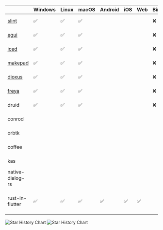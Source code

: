 |                                  | Windows | Linux | macOS | Android | iOS | Web | Bindings | Engine | Repository                                                                                                                                          | Contributors                                                                                                                                                              | Watchers                                                                                                                                               | Forks                                                                                                                                         | Update                                                                                                                                              | Package                                                                                                                                                                                            | docs.rs                                                                              | License                                                                                                                               |
| -------------------------------- | ------- | ----- | ----- | ------- | --- | --- | -------- | ------ | --------------------------------------------------------------------------------------------------------------------------------------------------- | ------------------------------------------------------------------------------------------------------------------------------------------------------------------------- | ------------------------------------------------------------------------------------------------------------------------------------------------------ | --------------------------------------------------------------------------------------------------------------------------------------------- | --------------------------------------------------------------------------------------------------------------------------------------------------- | -------------------------------------------------------------------------------------------------------------------------------------------------------------------------------------------------- | ------------------------------------------------------------------------------------ | ------------------------------------------------------------------------------------------------------------------------------------- |
| [slint](https://slint.dev)       | ✅      | ✅    | ✅    |         |     |     | ❌       |        | [![GitHub](https://img.shields.io/github/stars/slint-ui/slint)](https://github.com/slint-ui/slint/stargazers)                                       | [![Contributors](https://img.shields.io/github/contributors/slint-ui/slint)](https://github.com/slint-ui/slint/graphs/contributors)                                       | [![Watchers](https://img.shields.io/github/watchers/slint-ui/slint)](https://github.com/slint-ui/slint/watchers)                                       | [![Forks](https://img.shields.io/github/forks/slint-ui/slint)](https://github.com/slint-ui/slint/forks)                                       | [![Last Commit](https://img.shields.io/github/last-commit/slint-ui/slint)](https://github.com/slint-ui/slint)                                       | [![crates.io](https://img.shields.io/crates/v/slint)](https://crates.io/crates/slint)                                                                                                              | [![docs.rs](https://docs.rs/slint/badge.svg)](https://docs.rs/slint)                 | [![license](https://img.shields.io/crates/l/slint)](https://github.com/slint-ui/slint/blob/master/LICENSE.md)                         |
| [egui](http://egui.rs/)          | ✅      | ✅    | ✅    |         |     |     | ❌       |        | [![GitHub](https://img.shields.io/github/stars/emilk/egui)](https://github.com/emilk/egui/stargazers)                                               | [![Contributors](https://img.shields.io/github/contributors/emilk/egui)](https://github.com/emilk/egui/graphs/contributors)                                               | [![Watchers](https://img.shields.io/github/watchers/emilk/egui)](https://github.com/emilk/egui/watchers)                                               | [![Forks](https://img.shields.io/github/forks/emilk/egui)](https://github.com/emilk/egui/forks)                                               | [![Last Commit](https://img.shields.io/github/last-commit/emilk/egui)](https://github.com/emilk/egui)                                               | [![crates.io](https://img.shields.io/crates/v/egui)](https://crates.io/crates/egui)                                                                                                                | [![docs.rs](https://docs.rs/egui/badge.svg)](https://docs.rs/egui)                   | [![license](https://img.shields.io/crates/l/egui)](https://github.com/emilk/egui/blob/master/LICENSE-MIT)                             |
| [iced](https://iced.rs)          | ✅      | ✅    | ✅    |         |     |     | ❌       |        | [![GitHub](https://img.shields.io/github/stars/iced-rs/iced)](https://github.com/iced-rs/iced/stargazers)                                           | [![Contributors](https://img.shields.io/github/contributors/iced-rs/iced)](https://github.com/iced-rs/iced/graphs/contributors)                                           | [![Watchers](https://img.shields.io/github/watchers/iced-rs/iced)](https://github.com/iced-rs/iced/watchers)                                           | [![Forks](https://img.shields.io/github/forks/iced-rs/iced)](https://github.com/iced-rs/iced/forks)                                           | [![Last Commit](https://img.shields.io/github/last-commit/iced-rs/iced)](https://github.com/iced-rs/iced)                                           | [![crates.io](https://img.shields.io/crates/v/iced)](https://crates.io/crates/iced)                                                                                                                | [![docs.rs](https://docs.rs/iced/badge.svg)](https://docs.rs/iced)                   | [![license](https://img.shields.io/crates/l/iced)](https://github.com/iced-rs/iced/blob/master/LICENSE)                               |
| [makepad](https://makepad.dev)   | ✅      | ✅    | ✅    |         |     |     | ❌       |        | [![GitHub](https://img.shields.io/github/stars/makepad/makepad)](https://github.com/makepad/makepad/stargazers)                                     | [![Contributors](https://img.shields.io/github/contributors/makepad/makepad)](https://github.com/makepad/makepad/graphs/contributors)                                     | [![Watchers](https://img.shields.io/github/watchers/makepad/makepad)](https://github.com/makepad/makepad/watchers)                                     | [![Forks](https://img.shields.io/github/forks/makepad/makepad)](https://github.com/makepad/makepad/forks)                                     | [![Last Commit](https://img.shields.io/github/last-commit/makepad/makepad)](https://github.com/makepad/makepad)                                     | [![crates.io](https://img.shields.io/crates/v/makepad)](https://crates.io/crates/makepad)                                                                                                          | [![docs.rs](https://docs.rs/makepad/badge.svg)](https://docs.rs/makepad)             | [![license](https://img.shields.io/crates/l/makepad)](https://github.com/makepad/makepad/blob/master/LICENSE)                         |
| [dioxus](https://dioxuslabs.com) | ✅      | ✅    | ✅    |         |     |     | ❌       |        | [![GitHub](https://img.shields.io/github/stars/DioxusLabs/dioxus)](https://github.com/DioxusLabs/dioxus/stargazers)                                 | [![Contributors](https://img.shields.io/github/contributors/DioxusLabs/dioxus)](https://github.com/DioxusLabs/dioxus/graphs/contributors)                                 | [![Watchers](https://img.shields.io/github/watchers/DioxusLabs/dioxus)](https://github.com/DioxusLabs/dioxus/watchers)                                 | [![Forks](https://img.shields.io/github/forks/DioxusLabs/dioxus)](https://github.com/DioxusLabs/dioxus/forks)                                 | [![Last Commit](https://img.shields.io/github/last-commit/DioxusLabs/dioxus)](https://github.com/DioxusLabs/dioxus)                                 | [![crates.io](https://img.shields.io/crates/v/dioxus)](https://crates.io/crates/dioxus)                                                                                                            | [![docs.rs](https://docs.rs/dioxus/badge.svg)](https://docs.rs/dioxus)               | [![license](https://img.shields.io/crates/l/dioxus)](https://github.com/DioxusLabs/dioxus/blob/main/LICENSE-APACHE)                   |
| [freya](https://freyaui.dev)     | ✅      | ✅    | ✅    |         |     |     | ❌       |        | [![GitHub](https://img.shields.io/github/stars/marc2332/freya)](https://github.com/marc2332/freya/stargazers/stargazers)                            | [![Contributors](https://img.shields.io/github/contributors/marc2332/freya)](https://github.com/marc2332/freya/graphs/contributors)                                       | [![Watchers](https://img.shields.io/github/watchers/marc2332/freya)](https://github.com/marc2332/freya/watchers)                                       | [![Forks](https://img.shields.io/github/forks/marc2332/freya)](https://github.com/marc2332/freya/forks)                                       | [![Last Commit](https://img.shields.io/github/last-commit/marc2332/freya)](https://github.com/marc2332/freya)                                       | [![crates.io](https://img.shields.io/crates/v/freya)](https://crates.io/crates/freya)                                                                                                              | [![docs.rs](https://docs.rs/freya/badge.svg)](https://docs.rs/freya)                 | [![license](https://img.shields.io/crates/l/freya)](https://github.com/marc2332/freya/blob/main/LICENSE.md)                           |
| druid                            | ✅      | ✅    | ✅    |         |     |     | ❌       |        | [![GitHub](https://img.shields.io/github/stars/linebender/druid)](https://github.com/linebender/druid/stargazers)                                   | [![Contributors](https://img.shields.io/github/contributors/linebender/druid)](https://github.com/linebender/druid/graphs/contributors)                                   | [![Watchers](https://img.shields.io/github/watchers/linebender/druid)](https://github.com/linebender/druid/watchers)                                   | [![Forks](https://img.shields.io/github/forks/linebender/druid)](https://github.com/linebender/druid/forks)                                   | [![Last Commit](https://img.shields.io/github/last-commit/linebender/druid)](https://github.com/linebender/druid)                                   | [![crates.io](https://img.shields.io/crates/v/druid)](https://crates.io/crates/druid)                                                                                                              | [![docs.rs](https://docs.rs/druid/badge.svg)](https://docs.rs/druid)                 | [![license](https://img.shields.io/crates/l/druid)](https://github.com/linebender/druid/blob/master/LICENSE)                          |
| conrod                           |         |       |       |         |     |     |          |        | [![GitHub](https://img.shields.io/github/stars/PistonDevelopers/conrod)](https://github.com/PistonDevelopers/conrod/stargazers)                     | [![Contributors](https://img.shields.io/github/contributors/PistonDevelopers/conrod)](https://github.com/PistonDevelopers/conrod/graphs/contributors)                     | [![Watchers](https://img.shields.io/github/watchers/PistonDevelopers/conrod)](https://github.com/PistonDevelopers/conrod/watchers)                     | [![Forks](https://img.shields.io/github/forks/PistonDevelopers/conrod)](https://github.com/PistonDevelopers/conrod/forks)                     | [![Last Commit](https://img.shields.io/github/last-commit/PistonDevelopers/conrod)](https://githu.comb/PistonDevelopers/conrod)                     | [![crates.io](https://img.shields.io/crates/v/conrod)](https://crates.io/crates/conrod)                                                                                                            | [![docs.rs](https://docs.rs/conrod/badge.svg)](https://docs.rs/conrod)               | [![license](https://img.shields.io/crates/l/conrod)](https://github.com/PistonDevelopers/conrod/blob/master/LICENSE-MIT)              |
| orbtk                            |         |       |       |         |     |     |          |        | [![GitHub](https://img.shields.io/github/stars/redox-os/orbtk)](https://github.com/redox-os/orbtk/stargazers)                                       | [![Contributors](https://img.shields.io/github/contributors/redox-os/orbtk)](https://github.com/redox-os/orbtk/graphs/contributors)                                       | [![Watchers](https://img.shields.io/github/watchers/redox-os/orbtk)](https://github.com/redox-os/orbtk/watchers)                                       | [![Forks](https://img.shields.io/github/forks/redox-os/orbtk)](https://github.com/redox-os/orbtk/forks)                                       | [![Last Commit](https://img.shields.io/github/last-commit/redox-os/orbtk)](https://github.com/redox-os/orbtk)                                       | [![crates.io](https://img.shields.io/crates/v/orbtk)](https://crates.io/crates/orbtk)                                                                                                              | [![docs.rs](https://docs.rs/orbtk/badge.svg)](https://docs.rs/orbtk)                 | [![license](https://img.shields.io/crates/l/orbtk)](https://github.com/redox-os/orbtk/blob/master/LICENSE)                            |
| coffee                           |         |       |       |         |     |     |          |        | [![GitHub](https://img.shields.io/github/stars/hecrj/coffee)](https://github.com/hecrj/coffee/stargazers)                                           | [![Contributors](https://img.shields.io/github/contributors/hecrj/coffee)](https://github.com/hecrj/coffee/graphs/contributors)                                           | [![Watchers](https://img.shields.io/github/watchers/hecrj/coffee)](https://github.com/hecrj/coffee/watchers)                                           | [![Forks](https://img.shields.io/github/forks/hecrj/coffee)](https://github.com/hecrj/coffee/forks)                                           | [![Last Commit](https://img.shields.io/github/last-commit/hecrj/coffee)](https://github.com/hecrj/coffee)                                           | [![crates.io](https://img.shields.io/crates/v/coffee)](https://crates.io/crates/coffee)                                                                                                            | [![docs.rs](https://docs.rs/coffee/badge.svg)](https://docs.rs/coffee)               | [![license](https://img.shields.io/crates/l/coffee)](https://github.com/hecrj/coffee/blob/master/LICENSE)                             |
| kas                              |         |       |       |         |     |     |          |        | [![GitHub](https://img.shields.io/github/stars/kas-gui/kas)](https://github.com/kas-gui/kas/stargazers)                                             | [![Contributors](https://img.shields.io/github/contributors/kas-gui/kas)](https://github.com/kas-gui/kas/graphs/contributors)                                             | [![Watchers](https://img.shields.io/github/watchers/kas-gui/kas)](https://github.com/kas-gui/kas/watchers)                                             | [![Forks](https://img.shields.io/github/forks/kas-gui/kas)](https://github.com/kas-gui/kas/forks)                                             | [![Last Commit](https://img.shields.io/github/last-commit/kas-gui/kas)](https://github.com/kas-gui/kas)                                             | [![crates.io](https://img.shields.io/crates/v/kas)](https://crates.io/crates/kas)                                                                                                                  | [![docs.rs](https://docs.rs/kas/badge.svg)](https://docs.rs/kas)                     | [![license](https://img.shields.io/crates/l/kas)](https://github.com/kas-gui/kas/blob/master/LICENSE)                                 |
| native-dialog-rs                 |         |       |       |         |     |     |          |        | [![GitHub](https://img.shields.io/github/stars/native-dialog-rs/native-dialog-rs)](https://github.com/native-dialog-rs/native-dialog-rs/stargazers) | [![Contributors](https://img.shields.io/github/contributors/native-dialog-rs/native-dialog-rs)](https://github.com/native-dialog-rs/native-dialog-rs/graphs/contributors) | [![Watchers](https://img.shields.io/github/watchers/native-dialog-rs/native-dialog-rs)](https://github.com/native-dialog-rs/native-dialog-rs/watchers) | [![Forks](https://img.shields.io/github/forks/native-dialog-rs/native-dialog-rs)](https://github.com/native-dialog-rs/native-dialog-rs/forks) | [![Last Commit](https://img.shields.io/github/last-commit/native-dialog-rs/native-dialog-rs)](https://github.com/native-dialog-rs/native-dialog-rs) | [![crates.io](https://img.shields.io/crates/v/native-dialog)](https://crates.io/crates/native-dialog)                                                                                              | [![docs.rs](https://docs.rs/native-dialog/badge.svg)](https://docs.rs/native-dialog) | [![license](https://img.shields.io/crates/l/native-dialog)](https://github.com/native-dialog-rs/native-dialog-rs/blob/master/LICENSE) |
| rust-in-flutter                  | ✅      | ✅    | ✅    | ✅      | ✅  | ✅  |          |        | [![GitHub](https://img.shields.io/github/stars/cunarist/rust-in-flutter)](https://github.com/cunarist/rust-in-flutter/stargazers)                   | [![Contributors](https://img.shields.io/github/contributors/cunarist/rust-in-flutter)](https://github.com/cunarist/rust-in-flutter/graphs/contributors)                   | [![Watchers](https://img.shields.io/github/watchers/cunarist/rust-in-flutter)](https://github.com/cunarist/rust-in-flutter/watchers)                   | [![Forks](https://img.shields.io/github/forks/cunarist/rust-in-flutter)](https://github.com/cunarist/rust-in-flutter/forks)                   | [![Last Commit](https://img.shields.io/github/last-commit/cunarist/rust-in-flutter)](https://github.com/cunarist/rust-in-flutter/)                  | [![crates.io](https://img.shields.io/crates/v/rifs)](https://crates.io/crates/rifs) <BR/> [![Pub Version](https://img.shields.io/pub/v/rust_in_flutter)](https://pub.dev/packages/rust_in_flutter) | [![docs.rs](https://docs.rs/rifs/badge.svg)](https://docs.rs/rifs)                   | [![license](https://img.shields.io/crates/l/rifs)](https://github.com/cunarist/rust-in-flutter/blob/master/LICENSE)                   |

<picture>
  <source media="(prefers-color-scheme: dark)" srcset="https://api.star-history.com/svg?repos=slint-ui/slint,emilk/egui,iced-rs/iced,makepad/makepad,DioxusLabs/dioxus,marc2332/freya,linebender/druid,PistonDevelopers/conrod,redox-os/orbtk,hecrj/coffee,kas-gui/kas,native-dialog-rs/native-dialog-rs,cunarist/rust-in-flutter&type=Timeline&theme=dark" />
  <source media="(prefers-color-scheme: light)" srcset="https://api.star-history.com/svg?repos=slint-ui/slint,emilk/egui,iced-rs/iced,makepad/makepad,DioxusLabs/dioxus,marc2332/freya,linebender/druid,PistonDevelopers/conrod,redox-os/orbtk,hecrj/coffee,kas-gui/kas,native-dialog-rs/native-dialog-rs,cunarist/rust-in-flutter&type=Timeline" />
  <img alt="Star History Chart" src="https://api.star-history.com/svg?repos=slint-ui/slint,emilk/egui,iced-rs/iced,makepad/makepad,DioxusLabs/dioxus,marc2332/freya,linebender/druid,PistonDevelopers/conrod,redox-os/orbtk,hecrj/coffee,kas-gui/kas,native-dialog-rs/native-dialog-rs,cunarist/rust-in-flutter&type=Timeline" />
</picture>

<picture>
  <source media="(prefers-color-scheme: dark)" srcset="https://api.star-history.com/svg?repos=slint-ui/slint,emilk/egui,iced-rs/iced,makepad/makepad,DioxusLabs/dioxus,marc2332/freya,linebender/druid,PistonDevelopers/conrod,redox-os/orbtk,hecrj/coffee,kas-gui/kas,native-dialog-rs/native-dialog-rs,cunarist/rust-in-flutter&type=Date&theme=dark" />
  <source media="(prefers-color-scheme: light)" srcset="https://api.star-history.com/svg?repos=slint-ui/slint,emilk/egui,iced-rs/iced,makepad/makepad,DioxusLabs/dioxus,marc2332/freya,linebender/druid,PistonDevelopers/conrod,redox-os/orbtk,hecrj/coffee,kas-gui/kas,native-dialog-rs/native-dialog-rs,cunarist/rust-in-flutter&type=Date" />
  <img alt="Star History Chart" src="https://api.star-history.com/svg?repos=slint-ui/slint,emilk/egui,iced-rs/iced,makepad/makepad,DioxusLabs/dioxus,marc2332/freya,linebender/druid,PistonDevelopers/conrod,redox-os/orbtk,hecrj/coffee,kas-gui/kas,native-dialog-rs/native-dialog-rs,cunarist/rust-in-flutter&type=Date" />
</picture>
